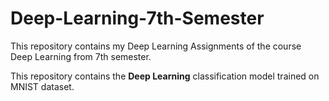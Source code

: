 # Deep-Learning-7th-Semester
This repository contains my Deep Learning Assignments of the course Deep Learning from 7th semester.

This repository contains the **Deep Learning** classification model trained on MNIST dataset.
